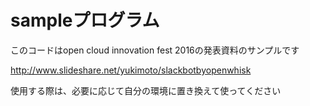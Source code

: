 # sampleプログラム
このコードはopen cloud innovation fest 2016の発表資料のサンプルです

http://www.slideshare.net/yukimoto/slackbotbyopenwhisk

使用する際は、必要に応じて自分の環境に置き換えて使ってください
